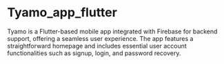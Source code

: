 # Tyamo_app_flutter
Tyamo is a Flutter-based mobile app integrated with Firebase for backend support, offering a seamless user experience. The app features a straightforward homepage and includes essential user account functionalities such as signup, login, and password recovery.
